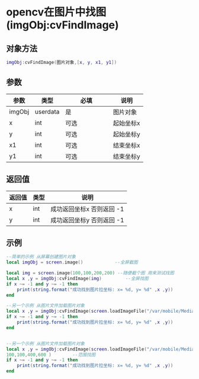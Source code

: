 # opencv在图片中找图(imgObj:cvFindImage)

## 对象方法

```lua
imgObj:cvFindImage(图片对象,[x, y, x1, y1])
```

## 参数

<table><thead><tr><th>参数</th><th>类型</th><th width="113">必填</th><th>说明</th></tr></thead><tbody><tr><td>imgObj</td><td>userdata</td><td>是</td><td>图片对象</td></tr><tr><td>x</td><td>int</td><td>可选</td><td>起始坐标x</td></tr><tr><td>y</td><td>int</td><td>可选</td><td>起始坐标y</td></tr><tr><td>x1</td><td>int</td><td>可选</td><td>结束坐标x</td></tr><tr><td>y1</td><td>int</td><td>可选</td><td>结束坐标y</td></tr></tbody></table>

## 返回值

| 返回值 | 类型  | 说明               |
| --- | --- | ---------------- |
| x   | int | 成功返回坐标x  否则返回 -1 |
| y   | int | 成功返回坐标y  否则返回 -1 |

## 示例

```lua
--简单的示例 从屏幕创建图片对象
local imgObj = screen.image()            --全屏截图

local img = screen.image(100,100,200,200) --随便截个图 用来测试找图
local x ,y = imgObj:cvFindImage(img)         --全屏找图
if x ~= -1 and y ~= -1 then
    print(string.format("成功找到图片拉坐标: x= %d, y= %d" ,x ,y))
end

--另一个示例 从图片文件加载图片对象 
local x ,y = imgObj:cvFindImage(screen.loadImageFile("/var/mobile/Media/test.png"))--全屏找图
if x ~= -1 and y ~= -1 then
    print(string.format("成功找到图片拉坐标: x= %d, y= %d" ,x ,y))
end


--另一个示例 从图片文件加载图片对象 
local x ,y = imgObj:cvFindImage(screen.loadImageFile("/var/mobile/Media/test.png") ,
100,100,400,600 )        --范围找图
if x ~= -1 and y ~= -1 then
    print(string.format("成功找到图片拉坐标: x= %d, y= %d" ,x ,y))
end

```
